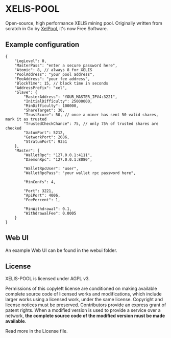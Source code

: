 # XELIS-POOL
Open-source, high performance XELIS mining pool.
Originally written from scratch in Go by [XelPool](https://XelPool.com/), it's now Free Software.

## Example configuration

```jsonc
{
	"LogLevel": 0,
	"MasterPass": "enter a secure password here",
	"Atomic": 8, // always 8 for XELIS
	"PoolAddress": "your pool address",
	"FeeAddress": "your fee address",
	"BlockTime": 15, // block time in seconds
	"AddressPrefix": "xel",
	"Slave": {
		"MasterAddress": "YOUR_MASTER_IPV4:3221",
		"InitialDifficulty": 25000000,
		"MinDifficulty": 100000,
		"ShareTarget": 30,
		"TrustScore": 50, // once a miner has sent 50 valid shares, mark it as trusted
		"TrustedCheckChance": 75, // only 75% of trusted shares are checked
		"XatumPort": 5212,
		"GetworkPort": 2086,
		"StratumPort": 9351
	},
	"Master": {
		"WalletRpc": "127.0.0.1:4111",
		"DaemonRpc": "127.0.0.1:8080",

		"WalletRpcUser": "user",
		"WalletRpcPass": "your wallet rpc password here",

		"MinConfs": 4,

		"Port": 3221,
		"ApiPort": 4006,
		"FeePercent": 1,

		"MinWithdrawal": 0.1,
		"WithdrawalFee": 0.0005
	}
}
```

## Web UI
An example Web UI can be found in the webui folder.

## License
XELIS-POOL is licensed under AGPL v3.

Permissions of this copyleft license are conditioned on making available complete source code of licensed works and modifications, which include larger works using a licensed work, under the same license. Copyright and license notices must be preserved. Contributors provide an express grant of patent rights. When a modified version is used to provide a service over a network, **the complete source code of the modified version must be made available**. 

Read more in the License file.
